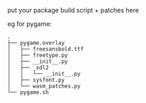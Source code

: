 put your package build script + patches here

eg for pygame:
```
.
├── pygame.overlay
│   ├── freesansbold.ttf
│   ├── freetype.py
│   ├── __init__.py
│   ├── _sdl2
│   │   └── __init__.py
│   ├── sysfont.py
│   └── wasm_patches.py
└── pygame.sh
```


